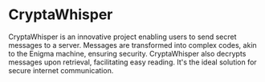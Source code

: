 # CryptaWhisper
 CryptaWhisper is an innovative project enabling users to send secret messages to a server. Messages are transformed into complex codes, akin to the Enigma machine, ensuring security. CryptaWhisper also decrypts messages upon retrieval, facilitating easy reading. It's the ideal solution for secure internet communication.

